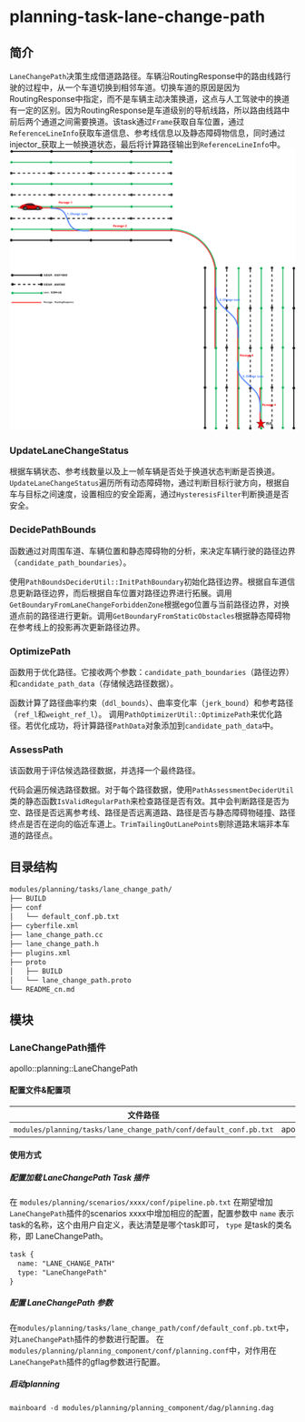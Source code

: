 planning-task-lane-change-path
==============

## 简介
`LaneChangePath`决策生成借道路路径。车辆沿RoutingResponse中的路由线路行驶的过程中，从一个车道切换到相邻车道。切换车道的原因是因为RoutingResponse中指定，而不是车辆主动决策换道，这点与人工驾驶中的换道有一定的区别。因为RoutingResponse是车道级别的导航线路，所以路由线路中前后两个通道之间需要换道。该task通过`Frame`获取自车位置，通过`ReferenceLineInfo`获取车道信息、参考线信息以及静态障碍物信息，同时通过injector_获取上一帧换道状态，最后将计算路径输出到`ReferenceLineInfo`中。
![](./docs/images/1.png)

### UpdateLaneChangeStatus
根据车辆状态、参考线数量以及上一帧车辆是否处于换道状态判断是否换道。`UpdateLaneChangeStatus`遍历所有动态障碍物，通过判断目标行驶方向，根据自车与目标之间速度，设置相应的安全距离，通过`HysteresisFilter`判断换道是否安全。

### DecidePathBounds
函数通过对周围车道、车辆位置和静态障碍物的分析，来决定车辆行驶的路径边界（`candidate_path_boundaries`）。

使用`PathBoundsDeciderUtil::InitPathBoundary`初始化路径边界。根据自车道信息更新路径边界，而后根据自车位置对路径边界进行拓展。调用`GetBoundaryFromLaneChangeForbiddenZone`根据ego位置与当前路径边界，对换道点前的路径进行更新。调用`GetBoundaryFromStaticObstacles`根据静态障碍物在参考线上的投影再次更新路径边界。

### OptimizePath
函数用于优化路径。它接收两个参数：`candidate_path_boundaries`（路径边界）和`candidate_path_data`（存储候选路径数据）。

函数计算了路径曲率约束（`ddl_bounds`）、曲率变化率（`jerk_bound`）和参考路径（`ref_l`和`weight_ref_l`）。
调用`PathOptimizerUtil::OptimizePath`来优化路径。若优化成功，将计算路径`PathData`对象添加到`candidate_path_data`中。

### AssessPath
该函数用于评估候选路径数据，并选择一个最终路径。

代码会遍历候选路径数据。对于每个路径数据，使用`PathAssessmentDeciderUtil`类的静态函数`IsValidRegularPath`来检查路径是否有效。其中会判断路径是否为空、路径是否远离参考线、路径是否远离道路、路径是否与静态障碍物碰撞、路径终点是否在逆向的临近车道上。`TrimTailingOutLanePoints`剔除道路末端非本车道的路径点。

## 目录结构 
```shell
modules/planning/tasks/lane_change_path/
├── BUILD
├── conf
│   └── default_conf.pb.txt
├── cyberfile.xml
├── lane_change_path.cc
├── lane_change_path.h
├── plugins.xml
├── proto
│   ├── BUILD
│   └── lane_change_path.proto
└── README_cn.md

```

## 模块

### LaneChangePath插件
apollo::planning::LaneChangePath
#### 配置文件&配置项
| 文件路径 | 类型/结构 | <div style="width: 300pt">说明</div> |
| ---- | ---- | ---- |
| `modules/planning/tasks/lane_change_path/conf/default_conf.pb.txt` | apollo::planning::LaneChangePathConfig | LaneChangePath 的配置文件 |

#### 使用方式
##### 配置加载 LaneChangePath Task 插件
在 `modules/planning/scenarios/xxxx/conf/pipeline.pb.txt` 在期望增加`LaneChangePath`插件的scenarios xxxx中增加相应的配置，配置参数中 `name` 表示task的名称，这个由用户自定义，表达清楚是哪个task即可， `type` 是task的类名称，即 LaneChangePath。
```
task {
  name: "LANE_CHANGE_PATH"
  type: "LaneChangePath"
}
```
##### 配置 LaneChangePath 参数
在`modules/planning/tasks/lane_change_path/conf/default_conf.pb.txt`中，对`LaneChangePath`插件的参数进行配置。
在`modules/planning/planning_component/conf/planning.conf`中，对作用在`LaneChangePath`插件的gflag参数进行配置。
##### 启动planning
```shell
mainboard -d modules/planning/planning_component/dag/planning.dag
```